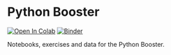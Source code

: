 # Python Booster

[![Open In
Colab](https://colab.research.google.com/assets/colab-badge.svg)](https://scm.cms.hu-berlin.de/digital-history/lehre/python-booster)
[![Binder](https://mybinder.org/badge_logo.svg)](https://mybinder.org/v2/gh/https%3A%2F%2Fscm.cms.hu-berlin.de%2Fdigital-history%2Flehre%2Fpython-booster/HEAD)

Notebooks, exercises and data for the Python Booster.

